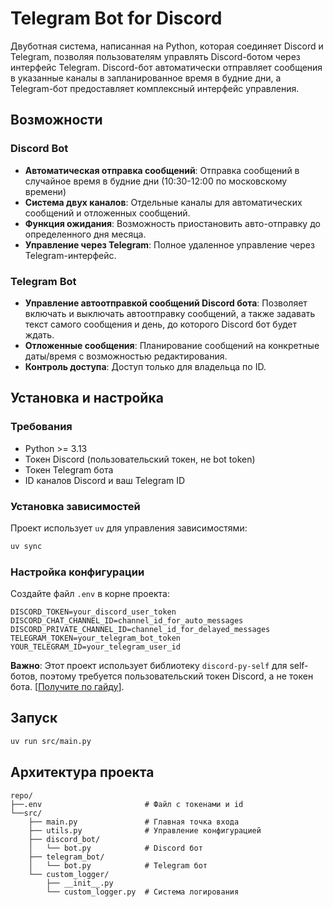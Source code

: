 # Telegram Bot for Discord

Двуботная система, написанная на Python, которая соединяет Discord и Telegram, позволяя пользователям управлять Discord-ботом через интерфейс Telegram. Discord-бот автоматически отправляет сообщения в указанные каналы в запланированное время в будние дни, а Telegram-бот предоставляет комплексный интерфейс управления.

## Возможности

### Discord Bot
- **Автоматическая отправка сообщений**: Отправка сообщений в случайное время в будние дни (10:30-12:00 по московскому времени)
- **Система двух каналов**: Отдельные каналы для автоматических сообщений и отложенных сообщений.
- **Функция ожидания**: Возможность приостановить авто-отправку до определенного дня месяца.
- **Управление через Telegram**: Полное удаленное управление через Telegram-интерфейс.

### Telegram Bot
- **Управление автоотправкой сообщений Discord бота**: Позволяет включать и выключать автоотправку сообщений, а также задавать текст самого сообщения и день, до которого Discord бот будет ждать.
- **Отложенные сообщения**: Планирование сообщений на конкретные даты/время с возможностью редактирования.
- **Контроль доступа**: Доступ только для владельца по ID.

## Установка и настройка

### Требования
- Python >= 3.13
- Токен Discord (пользовательский токен, не bot token)
- Токен Telegram бота
- ID каналов Discord и ваш Telegram ID

### Установка зависимостей

Проект использует `uv` для управления зависимостями:

```bash
uv sync
```

### Настройка конфигурации

Создайте файл `.env` в корне проекта:

```env
DISCORD_TOKEN=your_discord_user_token
DISCORD_CHAT_CHANNEL_ID=channel_id_for_auto_messages
DISCORD_PRIVATE_CHANNEL_ID=channel_id_for_delayed_messages
TELEGRAM_TOKEN=your_telegram_bot_token
YOUR_TELEGRAM_ID=your_telegram_user_id
```

**Важно**: Этот проект использует библиотеку `discord-py-self` для self-ботов, поэтому требуется пользовательский токен Discord, а не токен бота. [[Получите по гайду](https://www.youtube.com/watch?v=ECHX8iZeC6o)].

## Запуск

```bash
uv run src/main.py
```

## Архитектура проекта

```
repo/
├──.env                       # Файл с токенами и id
└──src/
    ├── main.py               # Главная точка входа
    ├── utils.py              # Управление конфигурацией
    ├── discord_bot/
    │   └── bot.py            # Discord бот
    ├── telegram_bot/
    │   └── bot.py            # Telegram бот
    └── custom_logger/
        ├── __init__.py
        └── custom_logger.py  # Система логирования
```